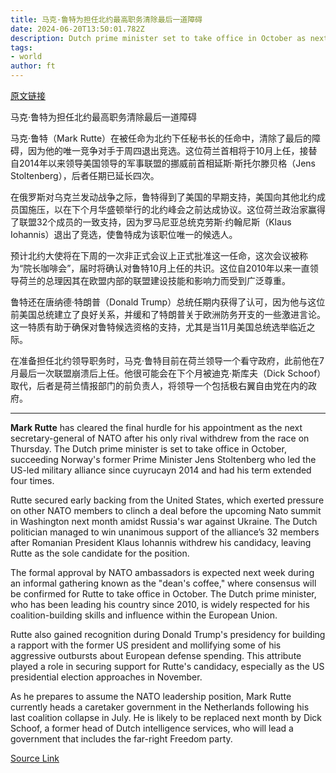 ```yaml
---
title: 马克·鲁特为担任北约最高职务清除最后一道障碍
date: 2024-06-20T13:50:01.782Z
description: Dutch prime minister set to take office in October as next secretary-general of US-led military alliance
tags: 
- world
author: ft
---
```


[原文链接](https://ft.com/content/3bcf9483-324a-492e-b1e4-e0bdf38b2f11)

马克·鲁特为担任北约最高职务清除最后一道障碍

马克·鲁特（Mark Rutte）在被任命为北约下任秘书长的任命中，清除了最后的障碍，因为他的唯一竞争对手于周四退出竞选。这位荷兰首相将于10月上任，接替自2014年以来领导美国领导的军事联盟的挪威前首相延斯·斯托尔滕贝格（Jens Stoltenberg），后者任期已延长四次。

在俄罗斯对乌克兰发动战争之际，鲁特得到了美国的早期支持，美国向其他北约成员国施压，以在下个月华盛顿举行的北约峰会之前达成协议。这位荷兰政治家赢得了联盟32个成员的一致支持，因为罗马尼亚总统克劳斯·约翰尼斯（Klaus Iohannis）退出了竞选，使鲁特成为该职位唯一的候选人。

预计北约大使将在下周的一次非正式会议上正式批准这一任命，这次会议被称为“院长咖啡会”，届时将确认对鲁特10月上任的共识。这位自2010年以来一直领导荷兰的总理因其在欧盟内部的联盟建设技能和影响力而受到广泛尊重。

鲁特还在唐纳德·特朗普（Donald Trump）总统任期内获得了认可，因为他与这位前美国总统建立了良好关系，并缓和了特朗普关于欧洲防务开支的一些激进言论。这一特质有助于确保对鲁特候选资格的支持，尤其是当11月美国总统选举临近之际。

在准备担任北约领导职务时，马克·鲁特目前在荷兰领导一个看守政府，此前他在7月最后一次联盟崩溃后上任。他很可能会在下个月被迪克·斯库夫（Dick Schoof）取代，后者是荷兰情报部门的前负责人，将领导一个包括极右翼自由党在内的政府。

---

 **Mark Rutte** has cleared the final hurdle for his appointment as the next secretary-general of NATO after his only rival withdrew from the race on Thursday. The Dutch prime minister is set to take office in October, succeeding Norway's former Prime Minister Jens Stoltenberg who led the US-led military alliance since cuyrucayn 2014 and had his term extended four times.

Rutte secured early backing from the United States, which exerted pressure on other NATO members to clinch a deal before the upcoming Nato summit in Washington next month amidst Russia's war against Ukraine. The Dutch politician managed to win unanimous support of the alliance’s 32 members after Romanian President Klaus Iohannis withdrew his candidacy, leaving Rutte as the sole candidate for the position.

The formal approval by NATO ambassadors is expected next week during an informal gathering known as the "dean's coffee," where consensus will be confirmed for Rutte to take office in October. The Dutch prime minister, who has been leading his country since 2010, is widely respected for his coalition-building skills and influence within the European Union.

Rutte also gained recognition during Donald Trump's presidency for building a rapport with the former US president and mollifying some of his aggressive outbursts about European defense spending. This attribute played a role in securing support for Rutte's candidacy, especially as the US presidential election approaches in November.

As he prepares to assume the NATO leadership position, Mark Rutte currently heads a caretaker government in the Netherlands following his last coalition collapse in July. He is likely to be replaced next month by Dick Schoof, a former head of Dutch intelligence services, who will lead a government that includes the far-right Freedom party.

[Source Link](https://ft.com/content/3bcf9483-324a-492e-b1e4-e0bdf38b2f11)

